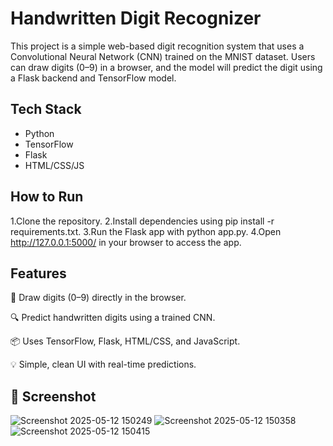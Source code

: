 # Handwritten Digit Recognizer

This project is a simple web-based digit recognition system that uses a Convolutional Neural Network (CNN) trained on the MNIST dataset. Users can draw digits (0–9) in a browser, and the model will predict the digit using a Flask backend and TensorFlow model.

## Tech Stack

* Python
* TensorFlow
* Flask
* HTML/CSS/JS

## How to Run

1.Clone the repository.
2.Install dependencies using pip install -r requirements.txt.
3.Run the Flask app with python app.py.
4.Open http://127.0.0.1:5000/ in your browser to access the app.

## Features

🎨 Draw digits (0–9) directly in the browser.

🔍 Predict handwritten digits using a trained CNN.

📦 Uses TensorFlow, Flask, HTML/CSS, and JavaScript.

💡 Simple, clean UI with real-time predictions.

## 📸 Screenshot

![Screenshot 2025-05-12 150249](https://github.com/user-attachments/assets/8247fa0c-8e7f-453c-b044-83dccbf22d44)
![Screenshot 2025-05-12 150358](https://github.com/user-attachments/assets/3a4405ae-f1a8-49dc-9262-45c1575a1eac)
![Screenshot 2025-05-12 150415](https://github.com/user-attachments/assets/b938b096-aed0-4fc1-9708-d29536e619a7)
